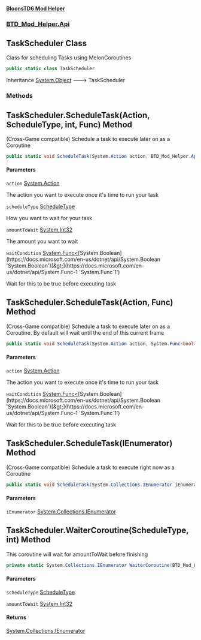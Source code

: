 #### [BloonsTD6 Mod Helper](index.md 'index')
### [BTD_Mod_Helper.Api](index.md#BTD_Mod_Helper.Api 'BTD_Mod_Helper.Api')

## TaskScheduler Class

Class for scheduling Tasks using MelonCoroutines

```csharp
public static class TaskScheduler
```

Inheritance [System.Object](https://docs.microsoft.com/en-us/dotnet/api/System.Object 'System.Object') &#129106; TaskScheduler
### Methods

<a name='BTD_Mod_Helper.Api.TaskScheduler.ScheduleTask(System.Action,BTD_Mod_Helper.Api.Enums.ScheduleType,int,System.Func_bool_)'></a>

## TaskScheduler.ScheduleTask(Action, ScheduleType, int, Func<bool>) Method

(Cross-Game compatible) Schedule a task to execute later on as a Coroutine

```csharp
public static void ScheduleTask(System.Action action, BTD_Mod_Helper.Api.Enums.ScheduleType scheduleType, int amountToWait, System.Func<bool> waitCondition=null);
```
#### Parameters

<a name='BTD_Mod_Helper.Api.TaskScheduler.ScheduleTask(System.Action,BTD_Mod_Helper.Api.Enums.ScheduleType,int,System.Func_bool_).action'></a>

`action` [System.Action](https://docs.microsoft.com/en-us/dotnet/api/System.Action 'System.Action')

The action you want to execute once it's time to run your task

<a name='BTD_Mod_Helper.Api.TaskScheduler.ScheduleTask(System.Action,BTD_Mod_Helper.Api.Enums.ScheduleType,int,System.Func_bool_).scheduleType'></a>

`scheduleType` [ScheduleType](BTD_Mod_Helper.Api.Enums.ScheduleType.md 'BTD_Mod_Helper.Api.Enums.ScheduleType')

How you want to wait for your task

<a name='BTD_Mod_Helper.Api.TaskScheduler.ScheduleTask(System.Action,BTD_Mod_Helper.Api.Enums.ScheduleType,int,System.Func_bool_).amountToWait'></a>

`amountToWait` [System.Int32](https://docs.microsoft.com/en-us/dotnet/api/System.Int32 'System.Int32')

The amount you want to wait

<a name='BTD_Mod_Helper.Api.TaskScheduler.ScheduleTask(System.Action,BTD_Mod_Helper.Api.Enums.ScheduleType,int,System.Func_bool_).waitCondition'></a>

`waitCondition` [System.Func&lt;](https://docs.microsoft.com/en-us/dotnet/api/System.Func-1 'System.Func`1')[System.Boolean](https://docs.microsoft.com/en-us/dotnet/api/System.Boolean 'System.Boolean')[&gt;](https://docs.microsoft.com/en-us/dotnet/api/System.Func-1 'System.Func`1')

Wait for this to be true before executing task

<a name='BTD_Mod_Helper.Api.TaskScheduler.ScheduleTask(System.Action,System.Func_bool_)'></a>

## TaskScheduler.ScheduleTask(Action, Func<bool>) Method

(Cross-Game compatible) Schedule a task to execute later on as a Coroutine. By default will wait until the end of this current frame

```csharp
public static void ScheduleTask(System.Action action, System.Func<bool> waitCondition=null);
```
#### Parameters

<a name='BTD_Mod_Helper.Api.TaskScheduler.ScheduleTask(System.Action,System.Func_bool_).action'></a>

`action` [System.Action](https://docs.microsoft.com/en-us/dotnet/api/System.Action 'System.Action')

The action you want to execute once it's time to run your task

<a name='BTD_Mod_Helper.Api.TaskScheduler.ScheduleTask(System.Action,System.Func_bool_).waitCondition'></a>

`waitCondition` [System.Func&lt;](https://docs.microsoft.com/en-us/dotnet/api/System.Func-1 'System.Func`1')[System.Boolean](https://docs.microsoft.com/en-us/dotnet/api/System.Boolean 'System.Boolean')[&gt;](https://docs.microsoft.com/en-us/dotnet/api/System.Func-1 'System.Func`1')

Wait for this to be true before executing task

<a name='BTD_Mod_Helper.Api.TaskScheduler.ScheduleTask(System.Collections.IEnumerator)'></a>

## TaskScheduler.ScheduleTask(IEnumerator) Method

(Cross-Game compatible) Schedule a task to execute right now as a Coroutine

```csharp
public static void ScheduleTask(System.Collections.IEnumerator iEnumerator);
```
#### Parameters

<a name='BTD_Mod_Helper.Api.TaskScheduler.ScheduleTask(System.Collections.IEnumerator).iEnumerator'></a>

`iEnumerator` [System.Collections.IEnumerator](https://docs.microsoft.com/en-us/dotnet/api/System.Collections.IEnumerator 'System.Collections.IEnumerator')

<a name='BTD_Mod_Helper.Api.TaskScheduler.WaiterCoroutine(BTD_Mod_Helper.Api.Enums.ScheduleType,int)'></a>

## TaskScheduler.WaiterCoroutine(ScheduleType, int) Method

This coroutine will wait for amountToWait before finishing

```csharp
private static System.Collections.IEnumerator WaiterCoroutine(BTD_Mod_Helper.Api.Enums.ScheduleType scheduleType, int amountToWait);
```
#### Parameters

<a name='BTD_Mod_Helper.Api.TaskScheduler.WaiterCoroutine(BTD_Mod_Helper.Api.Enums.ScheduleType,int).scheduleType'></a>

`scheduleType` [ScheduleType](BTD_Mod_Helper.Api.Enums.ScheduleType.md 'BTD_Mod_Helper.Api.Enums.ScheduleType')

<a name='BTD_Mod_Helper.Api.TaskScheduler.WaiterCoroutine(BTD_Mod_Helper.Api.Enums.ScheduleType,int).amountToWait'></a>

`amountToWait` [System.Int32](https://docs.microsoft.com/en-us/dotnet/api/System.Int32 'System.Int32')

#### Returns
[System.Collections.IEnumerator](https://docs.microsoft.com/en-us/dotnet/api/System.Collections.IEnumerator 'System.Collections.IEnumerator')